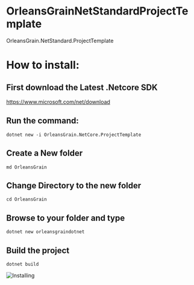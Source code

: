 # OrleansGrainNetStandardProjectTemplate
OrleansGrain.NetStandard.ProjectTemplate

# How to install:

## First download the Latest .Netcore SDK
https://www.microsoft.com/net/download

## Run the command:
```dotnet new -i OrleansGrain.NetCore.ProjectTemplate```

## Create a New folder
```md OrleansGrain```

## Change Directory to the new folder
```cd OrleansGrain```

## Browse to your folder and type
```dotnet new orleansgraindotnet```

## Build the project
```dotnet build```

![Installing](https://raw.githubusercontent.com/thiagoloureiro/OrleansGrainNetStandardProjectTemplate/master/install.gif)
